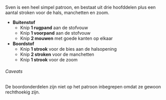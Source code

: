 Sven is een heel simpel patroon, en bestaat uit drie hoofddelen plus een aantal stroken voor de hals, manchetten en zoom.

-   **Buitenstof**
    -   Knip **1 rugpand** aan de stofvouw
    -   Knip **1 voorpand** aan de stofvouw
    -   Knip **2 mouwen** met goede kanten op elkaar
-   **Boordstof**
    -   Knip **1 strook** voor de bies aan de halsopening
    -   Knip **2 stroken** voor de manchetten
    -   Knip **1 strook** voor de zoom

<Warning>

###### Caveats

De boordonderdelen zijn niet op het patroon inbegrepen omdat ze gewoon rechthoekig zijn.

</Warning>
